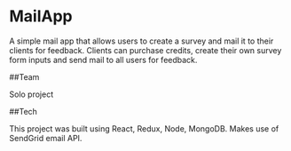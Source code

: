 # MailApp
A simple mail app that allows users to create a survey and mail it to their clients for feedback. Clients can purchase credits, create their own survey form inputs and send mail to all users for feedback.


##Team

Solo project


##Tech

This project was built using React, Redux, Node, MongoDB. Makes use of SendGrid email API.

